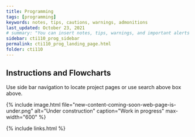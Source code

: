 ```yaml
---
title: Programming
tags: [programming]
keywords: notes, tips, cautions, warnings, admonitions
last_updated: October 23, 2021
# summary: "You can insert notes, tips, warnings, and important alerts in your content. These notes are stored as shortcodes made available through the linksrefs.hmtl include."
sidebar: cti110_prog_sidebar
permalink: cti110_prog_landing_page.html
folder: cti110
---
```

## Instructions and Flowcharts

Use side bar navigation to locate project pages or use search above box above.

{% include image.html file="new-content-coming-soon-web-page-is-under.png" alt="Under construction" caption="Work in progress" max-width="600" %}

<!-- 
### Chapter 1

- [ ] [Project 1.1](prog_1.1_Readme)
- [ ] [Project 1.2](prog_1.2_Readme)
- [ ] [Project 1.3](prog_1.3_Readme)
- [ ] [Project 1.4](prog_1.4_Readme)
- [ ] [Project 1.5](prog_1.5_Readme)
- [ ] [Project 1.6](prog_1.6_Readme)
- [ ] [Project 1.7](prog_1.7_Readme)
- [ ] [Project 1.8](prog_1.8_Readme)
- [ ] [Project 1.9](prog_1.9_Readme)
- [ ] [Project 1.10](prog_1.10_Readme) 

### Chapter 2

- [ ] [Project 2.1](prog_2.1_Readme)
- [ ] [Project 2.2](prog_2.2_Readme)
- [ ] [Project 2.3](prog_2.3_Readme)
- [ ] [Project 2.4](prog_2.4_Readme)
- [ ] [Project 2.5](prog_2.5_Readme)
- [ ] [Project 2.6](prog_2.6_Readme)
- [ ] [Project 2.7](prog_2.7_Readme)
- [ ] [Project 2.8](prog_2.8_Readme)
- [ ] [Project 2.9](prog_2.9_Readme)
- [ ] [Project 2.10](prog_2.10_Readme)

### Chapter 3

- [X] [Project 3.1](prog_3.1_equilateral)
- [X] [Project 3.2](prog_3.2_right)
- [X] [Project 3.3](prog_3.3_guess)
- [X] [Project 3.4](prog_3.4_bouncy)
- [X] [Project 3.5](prog_3.5_population)
- [X] [Project 3.6](prog_3.6_leibniz)
- [X] [Project 3.7](prog_3.7_salary)
- [X] [Project 3.8](prog_3.8_gcd)
- [X] [Project 3.9](prog_3.9_sum)
- [X] [Project 3.10](prog_3.10_tidbit)
- [X] [Project 3.11](prog_3.11_sevens)

### Chapter 4

- [X] [Project 4.1](prog_4.1_encrypt)
- [X] [Project 4.2](prog_4.2_decrypt)
- [X] [Project 4.3](prog_4.3_Readme)
- [X] [Project 4.4](prog_4.4_Readme)
- [X] [Project 4.5](prog_4.5_Readme)
- [X] [Project 4.6](prog_4.6_encrypt)
- [ ] Project 4.7
- [ ] Project 4.8
- [ ] Project 4.9
- [ ] Project 4.10
- [X] [Project 4.11](prog_4.11_textanalysis)
- [X] [Project 4.12](prog_4.12_payroll)

<table>
<colgroup>
<col width="30%" />
<col width="70%" />
</colgroup>
<thead>
<tr class="header">
<th>### Chapter 1</th>
<th>Description</th>
</tr>
</thead>
<tbody>
<tr>
<td markdown="span">
[Project 1.1](prog_2.4_sphere)

Project 1.2

 [Project 1.3](prog_1.3_Readme)
 [Project 1.4](prog_1.4_Readme)
 [Project 1.5](prog_1.5_Readme)
 [Project 1.6](prog_1.6_Readme)
 [Project 1.7](prog_1.7_Readme)
 [Project 1.8](prog_1.8_Readme)
 [Project 1.9](prog_1.9_Readme)
 [Project 1.10](prog_1.10_Readme)
</td>
<td markdown="span">Some descriptive text. This is a markdown link to [Google](http://google.com). Or see [some link][mydoc_tags].</td>
</tr>
<tr>
<td markdown="span">Second column **fields**</td>
<td markdown="span">Some more descriptive text.
</td>
</tr>
</tbody>
</table> 
-->

{% include links.html %}
